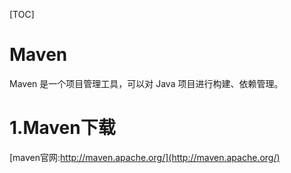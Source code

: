 [TOC]

# Maven
Maven 是一个项目管理工具，可以对 Java 项目进行构建、依赖管理。

# 1.Maven下载

[maven官网:http://maven.apache.org/](http://maven.apache.org/)

